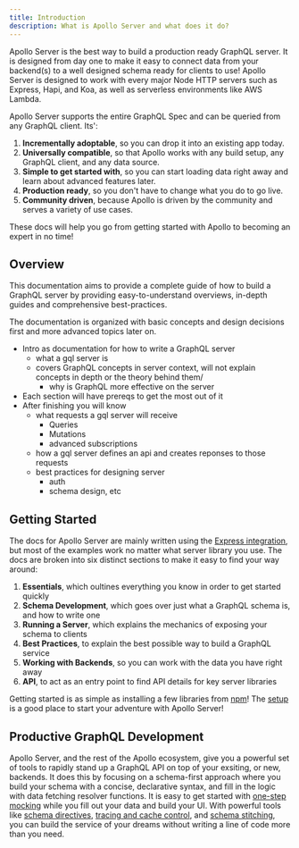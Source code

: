 ```yaml
---
title: Introduction
description: What is Apollo Server and what does it do?
---
```


Apollo Server is the best way to build a production ready GraphQL server. It is designed from day one to make it easy to connect data from your backend(s) to a well designed schema ready for clients to use! Apollo Server is designed to work with every major Node HTTP servers such as Express, Hapi, and Koa, as well as serverless environments like AWS Lambda.

Apollo Server supports the entire GraphQL Spec and can be queried from any GraphQL client. Its':

1.  **Incrementally adoptable**, so you can drop it into an existing app today.
2.  **Universally compatible**, so that Apollo works with any build setup, any GraphQL client, and any data source.
3.  **Simple to get started with**, so you can start loading data right away and learn about advanced features later.
4.  **Production ready**, so you don't have to change what you do to go live.
5.  **Community driven**, because Apollo is driven by the community and serves a variety of use cases.

These docs will help you go from getting started with Apollo to becoming an expert in no time!

## Overview

This documentation aims to provide a complete guide of how to build a GraphQL server by providing easy-to-understand overviews, in-depth guides and comprehensive best-practices.

The documentation is organized with basic concepts and design decisions first and more advanced topics later on.

* Intro as documentation for how to write a GraphQL server
  * what a gql server is
  * covers GraphQL concepts in server context, will not explain concepts in depth or the theory behind them/
    * why is GraphQL more effective on the server
* Each section will have prereqs to get the most out of it
* After finishing you will know
  * what requests a gql server will receive
    * Queries
    * Mutations
    * advanced subscriptions
  * how a gql server defines an api and creates reponses to those requests
  * best practices for designing server
    * auth
    * schema design, etc

## Getting Started

The docs for Apollo Server are mainly written using the [Express integration](), but most of the examples work no matter what server library you use. The docs are broken into six distinct sections to make it easy to find your way around:

1.  **Essentials**, which oultines everything you know in order to get started quickly
2.  **Schema Development**, which goes over just what a GraphQL schema is, and how to write one
3.  **Running a Server**, which explains the mechanics of exposing your schema to clients
4.  **Best Practices**, to explain the best possible way to build a GraphQL service
5.  **Working with Backends**, so you can work with the data you have right away
6.  **API**, to act as an entry point to find API details for key server libraries

Getting started is as simple as installing a few libraries from [npm](./XXX-link-me)! The [setup](./XXX-link-me) is a good place to start your adventure with Apollo Server!

## Productive GraphQL Development

Apollo Server, and the rest of the Apollo ecosystem, give you a powerful set of tools to rapidly stand up a GraphQL API on top of your exsiting, or new, backends. It does this by focusing on a schema-first approach where you build your schema with a concise, declarative syntax, and fill in the logic with data fetching resolver functions. It is easy to get started with [one-step mocking]() while you fill out your data and build your UI. With powerful tools like [schema directives](), [tracing and cache control](), and [schema stitching](), you can build the service of your dreams without writing a line of code more than you need.
